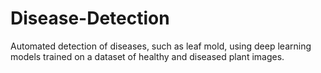 # Disease-Detection
Automated detection of diseases, such as leaf mold, using deep learning models trained on a dataset of healthy and diseased plant images.
